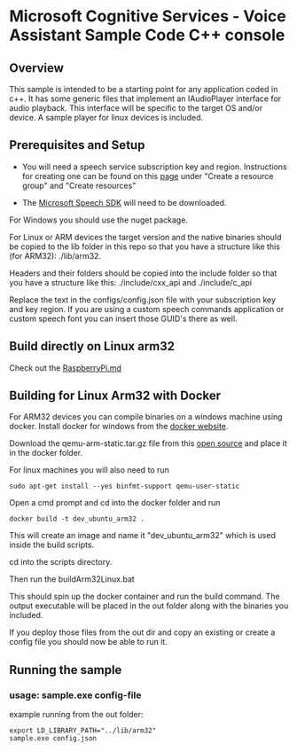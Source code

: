# Microsoft Cognitive Services - Voice Assistant Sample Code C++ console

## Overview

This sample is intended to be a starting point for any application coded in c++. It has some generic files that implement an IAudioPlayer interface for audio playback. This interface will be specific to the target OS and/or device. A sample player for linux devices is included.

## Prerequisites and Setup
* You will need a speech service subscription key and region. Instructions for creating one can be found on this [page](https://docs.microsoft.com/en-us/azure/cognitive-services/speech-service/tutorial-voice-enable-your-bot-speech-sdk) under "Create a resource group" and "Create resources"

* The [Microsoft Speech SDK](https://docs.microsoft.com/en-us/azure/cognitive-services/speech-service/speech-sdk) will need to be downloaded.

For Windows you should use the nuget package.

For Linux or ARM devices the target version and the native binaries should be copied to the lib folder in this repo so that you have a structure like this (for ARM32): ./lib/arm32. 

Headers and their folders should be copied into the include folder so that you have a structure like this: ./include/cxx_api and ./include/c_api

Replace the text in the configs/config.json file with your subscription key and key region. If you are using a custom speech commands application or custom speech font you can insert those GUID's there as well.

## Build directly on Linux arm32

Check out the [RaspberryPi.md](RaspberryPi.md)

## Building for Linux Arm32 with Docker

For ARM32 devices you can compile binaries on a windows machine using docker.
Install docker for windows from the [docker website](https://docs.docker.com/docker-for-windows/).

Download the qemu-arm-static.tar.gz file from this [open source](https://github.com/multiarch/qemu-user-static/releases/) and place it in the docker folder.

For linux machines you will also need to run 

    sudo apt-get install --yes binfmt-support qemu-user-static

Open a cmd prompt and cd into the docker folder and 
run 

    docker build -t dev_ubuntu_arm32 .

This will create an image and name it "dev_ubuntu_arm32" which is used inside the build scripts.

cd into the scripts directory.

Then run the buildArm32Linux.bat

This should spin up the docker container and run the build command. The output executable will be placed in the out folder along with the binaries you included.

If you deploy those files from the out dir and copy an existing or create a config file you should now be able to run it.

## Running the sample

### usage: sample.exe config-file
example running from the out folder:
    
    export LD_LIBRARY_PATH="../lib/arm32"
    sample.exe config.json
